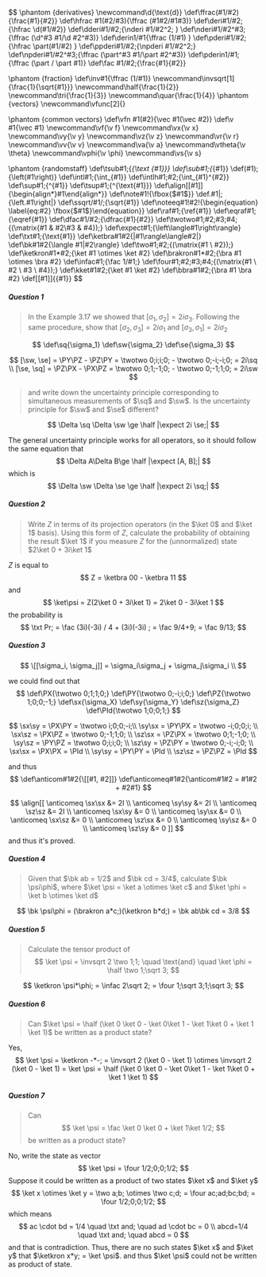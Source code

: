$$
\phantom {derivatives}
\newcommand\d{\text{d}}
\def\ffrac(#1/#2){\frac{#1}{#2}}
\def\hfrac #1(#2/#3){\ffrac (#1#2/#1#3)}
\def\deri#1/#2;{\hfrac \d(#1/#2)}
\def\dderi#1/#2;{\nderi #1/#2^2; }
\def\nderi#1/#2^#3;{\ffrac (\d^#3 #1/\d #2^#3)}
\def\derin1/#1{\ffrac (1/#1) }
\def\pderi#1/#2;{\hfrac \part(#1/#2) }
\def\ppderi#1/#2;{\npderi #1/#2^2;}
\def\npderi#1/#2^#3;{\ffrac (\part^#3 #1/\part #2^#3)}
\def\pderin1/#1;{\ffrac (\part / \part #1)}
\def\fac #1/#2;{\frac{#1}{#2}}

\phantom {fraction}
\def\inv#1{\ffrac (1/#1)}
\newcommand\invsqrt[1]{\frac{1}{\sqrt{#1}}}
\newcommand\half{\frac{1}{2}}
\newcommand\tri{\frac{1}{3}}
\newcommand\quar{\frac{1}{4}}
\phantom {vectors}
\newcommand\vfunc[2]{}

\phantom {common vectors}
\def\vfn #1(#2){\vec #1(\vec #2)}
\def\v #1{\vec #1}
\newcommand\vf{\v f}
\newcommand\vx{\v x}
\newcommand\vy{\v y}
\newcommand\vz{\v z}
\newcommand\vr{\v r}
\newcommand\vv{\v v}
\newcommand\va{\v a}
\newcommand\vtheta{\v \theta}
\newcommand\vphi{\v \phi}
\newcommand\vs{\v s}

\phantom {randomstaff}
\def\tsub#1;{_{\text {#1}}}
\def\sub#1;{_{#1}}
\def\(#1);{\left(#1\right)}
\def\intl#1;{\int_{#1}}
\def\intlh#1;#2;{\int_{#1}^{#2}}
\def\sup#1;{^{#1}}
\def\tsup#1;{^{\text{#1}}}
\def\align[[#1]]{\begin{align*}#1\end{align*}}
\def\note#1!{\fbox{$#1$}}
\def\.#1|;{\left.#1\right|}
\def\ssqrt/#1/;{\sqrt{#1}}
\def\noteeq#1!#2!{\begin{equation} \label{eq:#2} \fbox{$#1$}\end{equation}}
\def\raf#1;{\ref{#1}}
\def\eqraf#1;{\eqref{#1}}
\def\dfac#1/#2;{\dfrac{#1}{#2}}
\def\twotwo#1;#2;#3;#4;{\(\matrix{#1 & #2\\#3 & #4});}
\def\expect#1;{\left\langle#1\right\rangle}
\def\txt#1;{\text{#1}}
\def\ketbra#1#2{|#1\rangle\langle#2|}
\def\bk#1#2{\langle #1|#2\rangle}
\def\two#1;#2;{\(\matrix{#1 \\ #2});}
\def\ketkron#1*#2;{\ket #1 \otimes \ket #2}
\def\brakron#1*#2;{\bra #1 \otimes \bra #2}
\def\infac#1;{\fac 1/#1;}
\def\four#1;#2;#3;#4;{\(\matrix{#1 \\ #2 \\ #3 \\ #4});}
\def\kket#1#2;{\ket #1 \ket #2}
\def\bbra#1#2;{\bra #1 \bra #2}
\def\[[#1]]{\{#1\}}
$$

##### Question 1

>In the Example 3.17 we showed that $[\sigma_1, \sigma_2] = 2i\sigma_3$. Following the same procedure, show that $[\sigma_2, \sigma_3] = 2i\sigma_1$ and $[\sigma_3, \sigma_1] = 2i\sigma_2$

$$
\def\sq{\sigma_1}
\def\sw{\sigma_2}
\def\se{\sigma_3}
$$

$$
[\sw, \se] = \PY\PZ - \PZ\PY = \twotwo 0;i;i;0; - \twotwo 0;-i;-i;0; = 2i\sq \\
[\se, \sq] = \PZ\PX - \PX\PZ = \twotwo 0;1;-1;0; - \twotwo 0;-1;1;0; = 2i\sw
$$

>and write down the uncertainty principle corresponding to simultaneous measurements of $\sq$ and $\sw$. Is the uncertainty principle for $\sw$ and $\se$ different?

$$
\Delta \sq \Delta \sw \ge \half |\expect 2i \se;|
$$

The general uncertainty principle works for all operators, so it should follow the same equation that
$$
\Delta A\Delta B\ge \half |\expect [A, B];|
$$
which is
$$
\Delta \sw \Delta \se \ge \half |\expect 2i \sq;|
$$

##### Question 2

>Write $Z$ in terms of its projection operators (in the $\ket 0$ and $\ket 1$ basis). Using this form of $Z$, calculate the probability of obtaining the result $\ket 1$ if you measure $Z$ for the (unnormalized) state $2\ket 0 + 3i\ket 1$ 

$Z$ is equal to
$$
Z = \ketbra 00 - \ketbra 11
$$
and
$$
\ket\psi = Z(2\ket 0 + 3i\ket 1) = 2\ket 0 - 3i\ket 1
$$
the probability is
$$
\txt Pr; = \fac (3i)(-3i) / 4 + (3i)(-3i) ; = \fac 9/4+9; = \fac 9/13;
$$


##### Question 3

$$
\[[\sigma_i, \sigma_j]] = \sigma_i\sigma_j + \sigma_j\sigma_i \\
$$

we could find out that
$$
\def\PX{\twotwo 0;1;1;0;}
\def\PY{\twotwo 0;-i;i;0;}
\def\PZ{\twotwo 1;0;0;-1;}
\def\sx{\sigma_X}
\def\sy{\sigma_Y}
\def\sz{\sigma_Z}
\def\PId{\twotwo 1;0;0;1;}
$$

$$
\sx\sy = \PX\PY = \twotwo i;0;0;-i;\\
\sy\sx = \PY\PX = \twotwo -i;0;0;i; \\
\sx\sz = \PX\PZ = \twotwo 0;-1;1;0; \\
\sz\sx = \PZ\PX = \twotwo 0;1;-1;0; \\
\sy\sz = \PY\PZ = \twotwo 0;i;i;0; \\
\sz\sy = \PZ\PY = \twotwo 0;-i;-i;0; \\
\sx\sx = \PX\PX = \PId \\
\sy\sy = \PY\PY = \PId \\
\sz\sz = \PZ\PZ = \PId
$$

and thus
$$
\def\anticom#1#2{\[[#1, #2]]}
\def\anticomeq#1#2{\anticom#1#2 = #1#2 + #2#1}
$$

$$
\align[[ 
\anticomeq \sx\sx &= 2I \\
\anticomeq \sy\sy &= 2I \\
\anticomeq \sz\sz &= 2I \\
\anticomeq \sx\sy &= 0 \\
\anticomeq \sy\sx &= 0 \\
\anticomeq \sx\sz &= 0 \\
\anticomeq \sz\sx &= 0 \\
\anticomeq \sy\sz &= 0 \\
\anticomeq \sz\sy &= 0
]]
$$
and thus it's proved.

##### Question 4

>Given that $\bk ab = 1/2$ and $\bk cd = 3/4$, calculate $\bk \psi\phi$, where $\ket \psi = \ket a \otimes \ket c$ and $\ket \phi = \ket b \otimes \ket d$

$$
\bk \psi\phi = (\brakron a*c;)(\ketkron b*d;)
= \bk ab\bk cd = 3/8
$$

##### Question 5

>Calculate the tensor product of 
>$$
>\ket \psi = \invsqrt 2 \two 1;1; \quad \text{and} \quad \ket \phi = \half \two 1;\sqrt 3;
>$$

$$
\ketkron \psi*\phi; = \infac 2\sqrt 2; = \four 1;\sqrt 3;1;\sqrt 3;
$$

##### Question 6

>Can $\ket \psi = \half (\ket 0 \ket 0 - \ket 0\ket 1 - \ket 1\ket 0 + \ket 1 \ket 1)$ be written as a product state?

Yes,
$$
\ket \psi = \ketkron -*-; = \invsqrt 2 (\ket 0 - \ket 1) \otimes \invsqrt 2 (\ket 0 - \ket 1) = \ket \psi = \half (\ket 0 \ket 0 - \ket 0\ket 1 - \ket 1\ket 0 + \ket 1 \ket 1)
$$

##### Question 7

>Can
>$$
>\ket \psi = \fac \ket 0 \ket 0 + \ket 1\ket 1/2;
>$$
>be written as a product state?

No, write the state as vector
$$
\ket \psi = \four 1/2;0;0;1/2;
$$
Suppose it could be written as a product of two states $\ket x$ and $\ket y$
$$
\ket x \otimes \ket y = \two a;b; \otimes \two c;d; = \four ac;ad;bc;bd; = \four 1/2;0;0;1/2;
$$
which means
$$
ac \cdot bd = 1/4 \quad \txt and; \quad ad \cdot bc  = 0 \\
abcd=1/4 \quad \txt and; \quad abcd = 0
$$
and that is contradiction. Thus, there are no such states $\ket x$ and $\ket y$ that $\ketkron x*y; = \ket \psi$. and thus $\ket \psi$ could not be written as product of state.